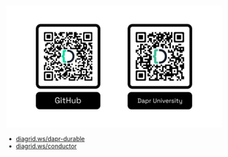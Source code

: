 ![Diagrid QR codes](images/diagrid-qr-codes.png)

- [diagrid.ws/dapr-durable](https://diagrid.ws/dapr-durable)
- [diagrid.ws/conductor](https://diagrid.ws/conductor)